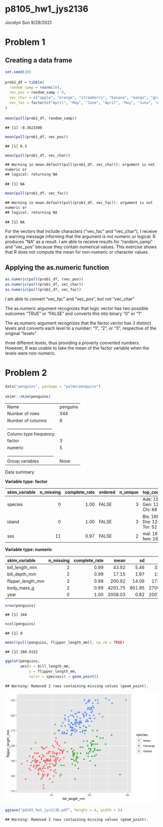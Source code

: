 p8105\_hw1\_jys2136
================
Jocelyn Sun
9/29/2021

# Problem 1

## Creating a data frame

``` r
set.seed(20)

prob1_df = tibble(
  random_samp = rnorm(10),
  vec_pos = random_samp > 0,
  vec_char = c("apple", "orange", "strawberry", "banana", "mango", "grape", "plum", "persimmon", "grapefruit", "fig"),
  vec_fac = factor(c("April", "May", "June", "April", "May", "June", "April", "May", "June", "April"))
)

mean(pull(prob1_df, random_samp))
```

    ## [1] -0.3623308

``` r
mean(pull(prob1_df, vec_pos))
```

    ## [1] 0.3

``` r
mean(pull(prob1_df, vec_char))
```

    ## Warning in mean.default(pull(prob1_df, vec_char)): argument is not numeric or
    ## logical: returning NA

    ## [1] NA

``` r
mean(pull(prob1_df, vec_fac))
```

    ## Warning in mean.default(pull(prob1_df, vec_fac)): argument is not numeric or
    ## logical: returning NA

    ## [1] NA

For the vectors that include characters (“vec\_fac” and “vec\_char”), I
receive a warning message informing that the argument is not numeric or
logical. R produces “NA” as a result. I am able to receive results for
“random\_samp” and “vec\_pos” because they contain numerical values.
This exercise shows that R does not compute the mean for non-numeric or
character values.

## Applying the as.numeric function

``` r
as.numeric(pull(prob1_df, (vec_pos))
as.numeric(pull(prob1_df, vec_char))
as.numeric(pull(prob1_df, vec_fac))
```

I am able to convert “vec\_fac” and “vec\_pos”, but not “vec\_char”

The as.numeric argument recognizes that logic vector has two possible
outcomes “TRUE” or “FALSE” and converts this into binary “0” or “1”

The as.numeric argument recognizes that the factor vector has 3 distinct
levels and converts each level to a number: “1”, “2”, or “3”, respective
of the original “levels”

three different levels, thus providing a proverly converted numbers.
However, R was unable to take the mean of the factor variable when the
levels were non-numeric.

# Problem 2

``` r
data("penguins", package = "palmerpenguins")

skimr::skim(penguins)
```

|                                                  |          |
|:-------------------------------------------------|:---------|
| Name                                             | penguins |
| Number of rows                                   | 344      |
| Number of columns                                | 8        |
| \_\_\_\_\_\_\_\_\_\_\_\_\_\_\_\_\_\_\_\_\_\_\_   |          |
| Column type frequency:                           |          |
| factor                                           | 3        |
| numeric                                          | 5        |
| \_\_\_\_\_\_\_\_\_\_\_\_\_\_\_\_\_\_\_\_\_\_\_\_ |          |
| Group variables                                  | None     |

Data summary

**Variable type: factor**

| skim\_variable | n\_missing | complete\_rate | ordered | n\_unique | top\_counts                 |
|:---------------|-----------:|---------------:|:--------|----------:|:----------------------------|
| species        |          0 |           1.00 | FALSE   |         3 | Ade: 152, Gen: 124, Chi: 68 |
| island         |          0 |           1.00 | FALSE   |         3 | Bis: 168, Dre: 124, Tor: 52 |
| sex            |         11 |           0.97 | FALSE   |         2 | mal: 168, fem: 165          |

**Variable type: numeric**

| skim\_variable      | n\_missing | complete\_rate |    mean |     sd |     p0 |     p25 |     p50 |    p75 |   p100 | hist  |
|:--------------------|-----------:|---------------:|--------:|-------:|-------:|--------:|--------:|-------:|-------:|:------|
| bill\_length\_mm    |          2 |           0.99 |   43.92 |   5.46 |   32.1 |   39.23 |   44.45 |   48.5 |   59.6 | ▃▇▇▆▁ |
| bill\_depth\_mm     |          2 |           0.99 |   17.15 |   1.97 |   13.1 |   15.60 |   17.30 |   18.7 |   21.5 | ▅▅▇▇▂ |
| flipper\_length\_mm |          2 |           0.99 |  200.92 |  14.06 |  172.0 |  190.00 |  197.00 |  213.0 |  231.0 | ▂▇▃▅▂ |
| body\_mass\_g       |          2 |           0.99 | 4201.75 | 801.95 | 2700.0 | 3550.00 | 4050.00 | 4750.0 | 6300.0 | ▃▇▆▃▂ |
| year                |          0 |           1.00 | 2008.03 |   0.82 | 2007.0 | 2007.00 | 2008.00 | 2009.0 | 2009.0 | ▇▁▇▁▇ |

``` r
nrow(penguins)
```

    ## [1] 344

``` r
ncol(penguins)
```

    ## [1] 8

``` r
mean((pull(penguins, flipper_length_mm)), na.rm = TRUE)
```

    ## [1] 200.9152

``` r
ggplot(penguins, 
       aes(x = bill_length_mm, 
           y = flipper_length_mm, 
           color = species)) + geom_point()
```

    ## Warning: Removed 2 rows containing missing values (geom_point).

![](p8105_hw1_jys2136_files/figure-gfm/problem_2_scatter-1.png)<!-- -->

``` r
ggsave("p8105_hw1_jys2136.pdf", height = 4, width = 6)
```

    ## Warning: Removed 2 rows containing missing values (geom_point).
